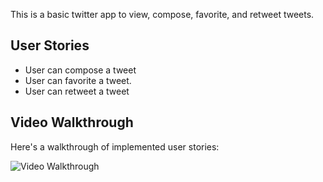 This is a basic twitter app to view, compose, favorite, and retweet tweets.


## User Stories

- User can compose a tweet
- User can favorite a tweet. 
- User can retweet a tweet



## Video Walkthrough

Here's a walkthrough of implemented user stories:

<img src='http://g.recordit.co/g42BxjhhKD.gif' title='Video Walkthrough' width='' alt='Video Walkthrough' />

